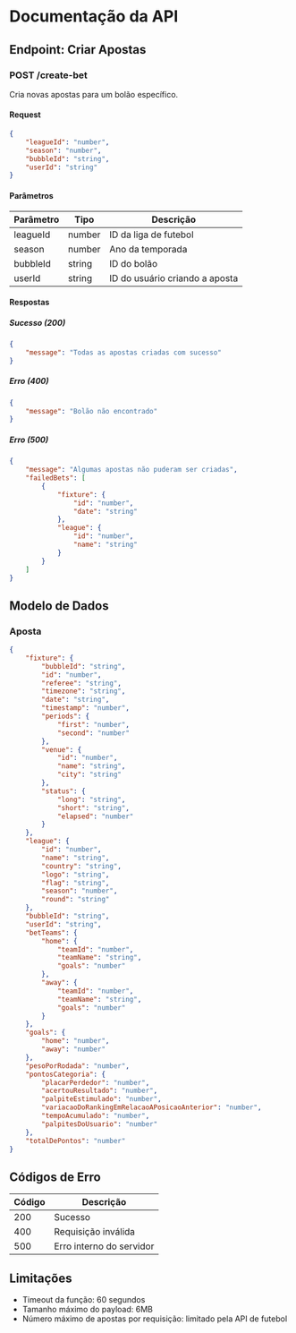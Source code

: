 # Documentação da API

## Endpoint: Criar Apostas

### POST /create-bet

Cria novas apostas para um bolão específico.

#### Request

```json
{
    "leagueId": "number",
    "season": "number",
    "bubbleId": "string",
    "userId": "string"
}
```

#### Parâmetros

| Parâmetro | Tipo   | Descrição                    |
|-----------|--------|------------------------------|
| leagueId  | number | ID da liga de futebol        |
| season    | number | Ano da temporada             |
| bubbleId  | string | ID do bolão                  |
| userId    | string | ID do usuário criando a aposta|

#### Respostas

##### Sucesso (200)
```json
{
    "message": "Todas as apostas criadas com sucesso"
}
```

##### Erro (400)
```json
{
    "message": "Bolão não encontrado"
}
```

##### Erro (500)
```json
{
    "message": "Algumas apostas não puderam ser criadas",
    "failedBets": [
        {
            "fixture": {
                "id": "number",
                "date": "string"
            },
            "league": {
                "id": "number",
                "name": "string"
            }
        }
    ]
}
```

## Modelo de Dados

### Aposta
```json
{
    "fixture": {
        "bubbleId": "string",
        "id": "number",
        "referee": "string",
        "timezone": "string",
        "date": "string",
        "timestamp": "number",
        "periods": {
            "first": "number",
            "second": "number"
        },
        "venue": {
            "id": "number",
            "name": "string",
            "city": "string"
        },
        "status": {
            "long": "string",
            "short": "string",
            "elapsed": "number"
        }
    },
    "league": {
        "id": "number",
        "name": "string",
        "country": "string",
        "logo": "string",
        "flag": "string",
        "season": "number",
        "round": "string"
    },
    "bubbleId": "string",
    "userId": "string",
    "betTeams": {
        "home": {
            "teamId": "number",
            "teamName": "string",
            "goals": "number"
        },
        "away": {
            "teamId": "number",
            "teamName": "string",
            "goals": "number"
        }
    },
    "goals": {
        "home": "number",
        "away": "number"
    },
    "pesoPorRodada": "number",
    "pontosCategoria": {
        "placarPerdedor": "number",
        "acertouResultado": "number",
        "palpiteEstimulado": "number",
        "variacaoDoRankingEmRelacaoAPosicaoAnterior": "number",
        "tempoAcumulado": "number",
        "palpitesDoUsuario": "number"
    },
    "totalDePontos": "number"
}
```

## Códigos de Erro

| Código | Descrição                    |
|--------|------------------------------|
| 200    | Sucesso                      |
| 400    | Requisição inválida          |
| 500    | Erro interno do servidor     |

## Limitações

- Timeout da função: 60 segundos
- Tamanho máximo do payload: 6MB
- Número máximo de apostas por requisição: limitado pela API de futebol 